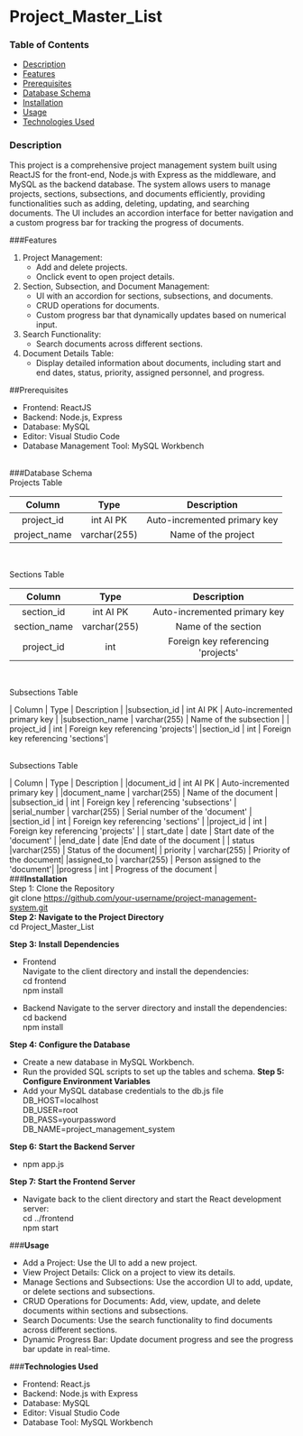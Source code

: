 # Project_Master_List

### Table of Contents
- [Description](#description)
- [Features](#features)
- [Prerequisites](#prerequisites)
- [Database Schema](#database-schema)
- [Installation](#installation)
- [Usage](#usage)
- [Technologies Used](#technologies-used)
 
### Description
This project is a comprehensive project management system built using ReactJS for the front-end, Node.js with Express as the middleware, and MySQL as the backend database. The system allows users to manage projects, sections, subsections, and documents efficiently, providing functionalities such as adding, deleting, updating, and searching documents. The UI includes an accordion interface for better navigation and a custom progress bar for tracking the progress of documents.<br>

###Features
1. Project Management:
   - Add and delete projects.
   - Onclick event to open project details.
2. Section, Subsection, and Document Management:
   - UI with an accordion for sections, subsections, and documents.
   - CRUD operations for documents.
   - Custom progress bar that dynamically updates based on numerical input.
3. Search Functionality:
   - Search documents across different sections.
4. Document Details Table:
   - Display detailed information about documents, including start and end dates, status, priority, assigned personnel, and progress.
     <br>

##Prerequisites<br>
 * Frontend: ReactJS
 * Backend: Node.js, Express
 * Database: MySQL
 * Editor: Visual Studio Code
 * Database Management Tool: MySQL Workbench
<br>
###Database Schema<br>
Projects Table

| Column |	Type |	Description |
|:--:|:---:|:---:|
|project_id	|int AI PK |	Auto-incremented primary key |
|project_name |	varchar(255) |	Name of the project |

<br>

Sections Table<br>

| Column |	Type |	Description |
|:--:|:---:|:---:|
|section_id	| int AI PK |	Auto-incremented primary key |
|section_name |	varchar(255) |	Name of the section|
| project_id	| int |	Foreign key referencing 'projects'|

<br>

Subsections Table<br>

| Column |	Type |	Description |
|subsection_id |	int AI PK	| Auto-incremented primary key |
|subsection_name	| varchar(255)	| Name of the subsection |
| project_id	| int |	Foreign key referencing 'projects'|
|section_id |	int	| Foreign key referencing 'sections'|

<br>
Subsections Table<br>

| Column |	Type |	Description |
|document_id	| int AI PK |	Auto-incremented primary key |
|document_name	| varchar(255) |	Name of the document |
|subsection_id |	int	| Foreign key | referencing 'subsections' |
|serial_number |	varchar(255) |	Serial number of the 'document' |
|section_id	| int	| Foreign key referencing 'sections' |
|project_id	| int	| Foreign key referencing 'projects' |
| start_date |	date	| Start date of the 'document' |
|end_date |	date	|End date of the document |
| status	|varchar(255) |	Status of the document|
| priority |	varchar(255) |	Priority of the document|
|assigned_to	| varchar(255)	| Person assigned to the 'document'|
|progress |	int |	Progress of the document |
<br>
###**Installation**<br>
Step 1: Clone the Repository<br>
git clone [https://github.com/your-username/project-management-system.git<br>
](https://github.com/VivekKavitake/Project_Master_List.git)
**Step 2: Navigate to the Project Directory**<br>
cd Project_Master_List
<br>

**Step 3: Install Dependencies** <br>
 - Frontend<br>
Navigate to the client directory and install the dependencies:<br>
cd frontend<br>
npm install<br>

 - Backend
Navigate to the server directory and install the dependencies:
cd backend<br>
npm install<br>

**Step 4: Configure the Database**
 - Create a new database in MySQL Workbench.
 - Run the provided SQL scripts to set up the tables and schema.
**Step 5: Configure Environment Variables**
 - Add your MySQL database credentials to the db.js file<br>
  DB_HOST=localhost<br>
  DB_USER=root<br>
  DB_PASS=yourpassword<br>
  DB_NAME=project_management_system<br>

**Step 6: Start the Backend Server**
- npm app.js

**Step 7: Start the Frontend Server**
- Navigate back to the client directory and start the React development server:<br>
cd ../frontend<br>
npm start<br>

 ###**Usage**
 - Add a Project: Use the UI to add a new project.
 - View Project Details: Click on a project to view its details.
 - Manage Sections and Subsections: Use the accordion UI to add, update, or delete sections and subsections.
 - CRUD Operations for Documents: Add, view, update, and delete documents within sections and subsections.
 - Search Documents: Use the search functionality to find documents across different sections.
 - Dynamic Progress Bar: Update document progress and see the progress bar update in real-time.

###**Technologies Used**
- Frontend: React.js
- Backend: Node.js with Express
- Database: MySQL
- Editor: Visual Studio Code
- Database Tool: MySQL Workbench





